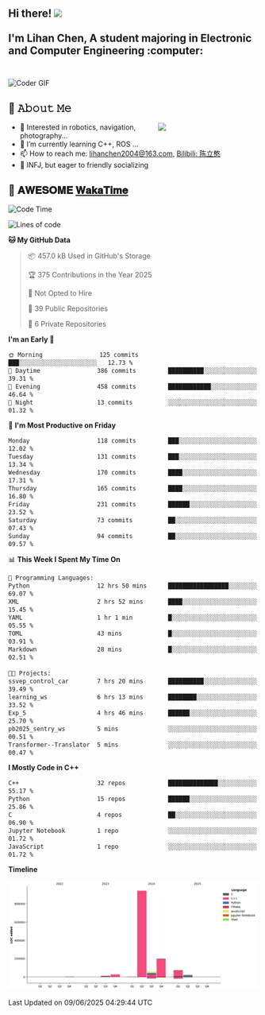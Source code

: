 <h2 align="left">
 <abc>
  <br>Hi there! <img src="https://user-images.githubusercontent.com/42378118/110234147-e3259600-7f4e-11eb-95be-0c4047144dea.gif" width="30"><br>
  <br> I'm Lihan Chen, A student majoring in Electronic and Computer Engineering :computer:<br>
  <br>
 </abc>
</h2>

<img align="center" src="https://media.giphy.com/media/SWoSkN6DxTszqIKEqv/giphy.gif" alt="Coder GIF" width="500">

## :book: 𝙰𝚋𝚘𝚞𝚝 𝙼𝚎

<img align="right" width="40%" src="https://github-readme-stats.vercel.app/api?username=LihanChen2004&show_icons=true&icon_color=CE1D2D&text_color=718096&bg_color=ffffff&hide_title=true" />

- 🌟 Interested in robotics, navigation, photography...
- 🌱 I’m currently learning C++, ROS ... 
- 📫 How to reach me: lihanchen2004@163.com, [Bilibili: 陈立憨](https://space.bilibili.com/170786212)
- 👯 INFJ, but eager to friendly socializing

## 📜 𝐀𝐖𝐄𝐒𝐎𝐌𝐄 [𝐖𝐚𝐤𝐚𝐓𝐢𝐦𝐞](https://github.com/anmol098/waka-readme-stats)

<!--START_SECTION:waka-->
![Code Time](http://img.shields.io/badge/Code%20Time-1%2C130%20hrs%2028%20mins-blue)

![Lines of code](https://img.shields.io/badge/From%20Hello%20World%20I%27ve%20Written-1.3%20million%20lines%20of%20code-blue)

**🐱 My GitHub Data** 

> 📦 457.0 kB Used in GitHub's Storage 
 > 
> 🏆 375 Contributions in the Year 2025
 > 
> 🚫 Not Opted to Hire
 > 
> 📜 39 Public Repositories 
 > 
> 🔑 6 Private Repositories 
 > 
**I'm an Early 🐤** 

```text
🌞 Morning                125 commits         ███░░░░░░░░░░░░░░░░░░░░░░   12.73 % 
🌆 Daytime                386 commits         ██████████░░░░░░░░░░░░░░░   39.31 % 
🌃 Evening                458 commits         ████████████░░░░░░░░░░░░░   46.64 % 
🌙 Night                  13 commits          ░░░░░░░░░░░░░░░░░░░░░░░░░   01.32 % 
```
📅 **I'm Most Productive on Friday** 

```text
Monday                   118 commits         ███░░░░░░░░░░░░░░░░░░░░░░   12.02 % 
Tuesday                  131 commits         ███░░░░░░░░░░░░░░░░░░░░░░   13.34 % 
Wednesday                170 commits         ████░░░░░░░░░░░░░░░░░░░░░   17.31 % 
Thursday                 165 commits         ████░░░░░░░░░░░░░░░░░░░░░   16.80 % 
Friday                   231 commits         ██████░░░░░░░░░░░░░░░░░░░   23.52 % 
Saturday                 73 commits          ██░░░░░░░░░░░░░░░░░░░░░░░   07.43 % 
Sunday                   94 commits          ██░░░░░░░░░░░░░░░░░░░░░░░   09.57 % 
```


📊 **This Week I Spent My Time On** 

```text
💬 Programming Languages: 
Python                   12 hrs 50 mins      █████████████████░░░░░░░░   69.07 % 
XML                      2 hrs 52 mins       ████░░░░░░░░░░░░░░░░░░░░░   15.45 % 
YAML                     1 hr 1 min          █░░░░░░░░░░░░░░░░░░░░░░░░   05.55 % 
TOML                     43 mins             █░░░░░░░░░░░░░░░░░░░░░░░░   03.91 % 
Markdown                 28 mins             █░░░░░░░░░░░░░░░░░░░░░░░░   02.51 % 

🐱‍💻 Projects: 
ssvep_control_car        7 hrs 20 mins       ██████████░░░░░░░░░░░░░░░   39.49 % 
learning_ws              6 hrs 13 mins       ████████░░░░░░░░░░░░░░░░░   33.52 % 
Exp_5                    4 hrs 46 mins       ██████░░░░░░░░░░░░░░░░░░░   25.70 % 
pb2025_sentry_ws         5 mins              ░░░░░░░░░░░░░░░░░░░░░░░░░   00.51 % 
Transformer--Translator  5 mins              ░░░░░░░░░░░░░░░░░░░░░░░░░   00.47 % 
```

**I Mostly Code in C++** 

```text
C++                      32 repos            ██████████████░░░░░░░░░░░   55.17 % 
Python                   15 repos            ██████░░░░░░░░░░░░░░░░░░░   25.86 % 
C                        4 repos             ██░░░░░░░░░░░░░░░░░░░░░░░   06.90 % 
Jupyter Notebook         1 repo              ░░░░░░░░░░░░░░░░░░░░░░░░░   01.72 % 
JavaScript               1 repo              ░░░░░░░░░░░░░░░░░░░░░░░░░   01.72 % 
```



**Timeline**

![Lines of Code chart](https://raw.githubusercontent.com/LihanChen2004/LihanChen2004/main/assets/bar_graph.png)


 Last Updated on 09/06/2025 04:29:44 UTC
<!--END_SECTION:waka-->

<!--
**LihanChen2004/LihanChen2004** is a ✨ _special_ ✨ repository because its `README.md` (this file) appears on your GitHub profile.

Here are some ideas to get you started:

- 🔭 I’m currently working on ...
- 🌱 I’m currently learning ...
- 👯 I’m looking to collaborate on ...
- 🤔 I’m looking for help with ...
- 💬 Ask me about ...
- 📫 How to reach me: ...
- 😄 Pronouns: ...
- ⚡ Fun fact: ...
-->
